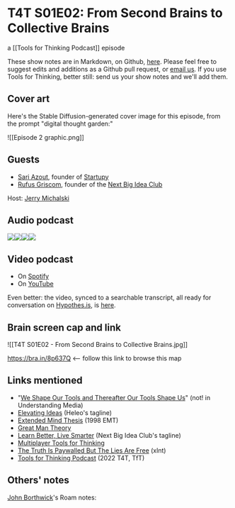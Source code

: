 # T4T S01E02: From Second Brains to Collective Brains

a [[Tools for Thinking Podcast]] episode

These show notes are in Markdown, on Github, [here](https://github.com/OpenGlobalMind/rel8-wiki/blob/main/Tools%20for%20Thinking%20Podcast.md). Please feel free to suggest edits and additions as a Github pull request, or  [email us](mailto:sociate@gmail.com). If you use Tools for Thinking, better still: send us your show notes and we'll add them. 

## Cover art

Here's the Stable Diffusion-generated cover image for this episode, from the prompt "digital thought garden:"

![[Episode 2 graphic.png]]

## Guests

- [Sari Azout](https://www.linkedin.com/in/saraazout/), founder of [Startupy](https://startupy.world/)
- [Rufus Griscom](https://www.linkedin.com/in/rufus-griscom-16b1), founder of the [Next Big Idea Club](https://nextbigideaclub.com/?nab=1)

Host: [Jerry Michalski](https://www.jerrymichalski.com/)

## Audio podcast 

[![](https://uploads-ssl.webflow.com/6022fac80367ca7c9121c178/63473c43cd78d77b7f847fb3_Anchor_logo.svg)](https://anchor.fm/betaworks/episodes/From-Second-Brain-to-Collective-e1or81e/a-a8kv6h9)[![](https://uploads-ssl.webflow.com/6022fac80367ca7c9121c178/63473161d50a860bd5f8bf0e_Amazon_Music_logo.svg)](https://music.amazon.com/podcasts/12a72801-ad1e-412b-82cf-dd242e96b1d4/episodes/9aec76b3-22ce-41c0-b155-2fc6d330c6ad/tools-for-thinking-by-betaworks-from-second-brain-to-collective)[![](https://uploads-ssl.webflow.com/6022fac80367ca7c9121c178/63473161d50a86d605f8bf0f_itunes_podcasts%20logo.svg)](https://podcasts.apple.com/us/podcast/from-second-brain-to-collective/id1648557332?i=1000581722030)[![](https://uploads-ssl.webflow.com/6022fac80367ca7c9121c178/63473161a69713eddcfa9885_Spotify%20logo.svg)](https://open.spotify.com/episode/1pWT4sItGkKHZCsZGxH3YY?si=R3vhqRN2SISB5GaVoQaJLw)

## Video podcast  

- On [Spotify](https://open.spotify.com/episode/1pWT4sItGkKHZCsZGxH3YY)
- On [YouTube](https://www.youtube.com/watch?v=yx1svyd9Vr8)

Even better: the video, synced to a searchable transcript, all ready for conversation on [Hypothes.is](https://hypothes.is/), is [here](https://docdrop.org/video/yx1svyd9Vr8/). 

## Brain screen cap and link

![[T4T S01E02 - From Second Brains to Collective Brains.jpg]]

https://bra.in/8p637Q  <-- follow this link to browse this map

## Links mentioned

- "[We Shape Our Tools and Thereafter Our Tools Shape Us](http://mcluhangalaxy.wordpress.com/2013/04/01/we-shape-our-tools-and-thereafter-our-tools-shape-us/)" (not! in Understanding Media)
- [Elevating Ideas](https://bra.in/9q5o6V) (Heleo's tagline)
- [Extended Mind Thesis](https://en.wikipedia.org/wiki/Extended_mind_thesis) (1998 EMT)
- [Great Man Theory](http://en.wikipedia.org/wiki/Great_Man_Theory)
- [Learn Better, Live Smarter](https://bra.in/5pKKbr) (Next Big Idea Club's tagline)
- [Multiplayer Tools for Thinking](https://bra.in/8p63zP)
- [The Truth Is Paywalled But The Lies Are Free](https://www.currentaffairs.org/2020/08/the-truth-is-paywalled-but-the-lies-are-free/) (xlnt)
- [Tools for Thinking Podcast](https://bra.in/2vGNna) (2022 T4T, TfT)

## Others' notes

[John Borthwick](https://www.linkedin.com/in/jborthwick/)'s Roam notes: 

